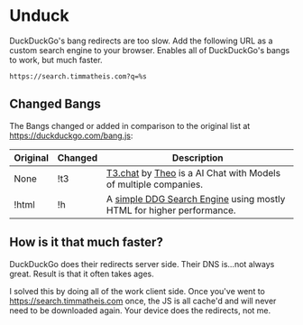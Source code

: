 # Unduck

DuckDuckGo's bang redirects are too slow. Add the following URL as a custom search engine to your browser. Enables all of DuckDuckGo's bangs to work, but much faster.

```
https://search.timmatheis.com?q=%s
```

## Changed Bangs
The Bangs changed or added in comparison to the original list at https://duckduckgo.com/bang.js:

| Original | Changed | Description |
| --- | --- | --- |
| None | !t3 | [T3.chat](https://t3.chat) by [Theo](https://x.com/theo) is a AI Chat with Models of multiple companies. |
| !html | !h | A [simple DDG Search Engine](https://html.duckduckgo.com/html/) using mostly HTML for higher performance. |

## How is it that much faster?

DuckDuckGo does their redirects server side. Their DNS is...not always great. Result is that it often takes ages.

I solved this by doing all of the work client side. Once you've went to https://search.timmatheis.com once, the JS is all cache'd and will never need to be downloaded again. Your device does the redirects, not me.
